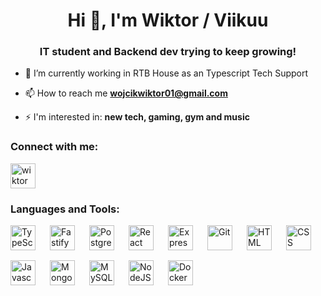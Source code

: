 <h1 align="center">Hi 👋, I'm Wiktor / Viikuu</h1>
<h3 align="center">IT student and Backend dev trying to keep growing!</h3>

- 🔭 I’m currently working in RTB House as an Typescript Tech Support

- 📫 How to reach me **wojcikwiktor01@gmail.com**

- ⚡ I'm interested in: **new tech, gaming, gym and music**

<h3 align="left">Connect with me:</h3>
<p align="left">
<a href="https://pl.linkedin.com/in/wiktor-w%C3%B3jcik-5232a21b2" target="blank"><img align="center" src="https://raw.githubusercontent.com/rahuldkjain/github-profile-readme-generator/master/src/images/icons/Social/linked-in-alt.svg" alt="wiktor wójcik" height="40" width="40" /></a>
</p>

<h3 align="left">Languages and Tools:</h3>

[<img align="left" width="40" height="40" alt="TypeScript" src="https://api.iconify.design/logos:typescript-icon.svg" style="padding: 0 20px 16px 0">](https://www.typescriptlang.org "TypeScript")
[<img align="left" width="40" height="40" alt="Fastify" src="https://api.iconify.design/simple-icons:fastify.svg" style="padding: 0 20px 16px 0">](https://www.fastify.io "Fastify")
[<img align="left" width="40" height="40" alt="PostgreSQL" src="https://api.iconify.design/logos:postgresql.svg" style="padding: 0 20px 16px 0">](https://www.postgresql.org "PostgreSQL")
[<img align="left" width="40" height="40" alt="React" src="https://api.iconify.design/logos:react.svg" style="padding: 0 20px 16px 0">](https://reactjs.org "React")
[<picture align="left"><source media="(prefers-color-scheme: light)" srcset="https://api.iconify.design/simple-icons:express.svg?color=%23000000" /><img align="left" width="40" height="40" alt="Express.js" src="https://api.iconify.design/simple-icons:express.svg?color=%23ffffff" style="padding: 0 20px 16px 0"/></picture>](https://expressjs.com "Express.js")
[<img align="left" width="40" height="40" alt="Git" src="https://api.iconify.design/devicon:git.svg" style="padding: 0 20px 16px 0">](https://git-scm.com "Git")
[<img align="left" width="40" height="40" alt="HTML" src="https://api.iconify.design/devicon:html5.svg" style="padding: 0 20px 16px 0">](https://en.wikipedia.org/wiki/HTML "HTML")
[<img align="left" width="40" height="40" alt="CSS" src="https://api.iconify.design/devicon:css3.svg" style="padding: 0 20px 16px 0">](https://en.wikipedia.org/wiki/CSS "CSS")
[<img align="left" width="40" height="40" alt="Javascript" src="https://api.iconify.design/devicon:javascript.svg" style="padding: 0 20px 16px 0">](https://en.wikipedia.org/wiki/JavaScript "Javascript")
[<img align="left" width="40" height="40" alt="MongoDB" src="https://api.iconify.design/devicon:mongodb.svg" style="padding: 0 20px 16px 0">](https://mongodb.com "MongoDB")
[<img align="left" width="40" height="40" alt="MySQL" src="https://api.iconify.design/devicon:mysql.svg" style="padding: 0 20px 16px 0">](https://www.mysql.com "MySQL")
[<img align="left" width="40" height="40" alt="NodeJS" src="https://api.iconify.design/devicon:nodejs.svg" style="padding: 0 20px 16px 0">](https://nodejs.org/en "NodeJS")
[<img align="left" width="40" height="40" alt="Docker" src="https://api.iconify.design/logos:docker-icon.svg" style="padding: 0 20px 16px 0">](https://www.docker.com "Docker")



